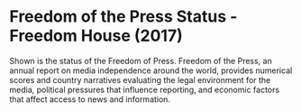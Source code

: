 # Freedom of the Press Status - Freedom House (2017)

Shown is the status of the Freedom of Press. Freedom of the Press, an annual report on media independence around the world, provides numerical scores and country narratives evaluating the legal environment for the media, political pressures that influence reporting, and economic factors that affect access to news and information.